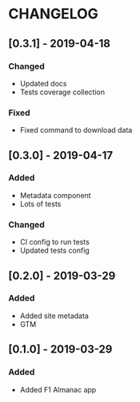 # CHANGELOG

## [0.3.1] - 2019-04-18
### Changed
- Updated docs
- Tests coverage collection

### Fixed
- Fixed command to download data

## [0.3.0] - 2019-04-17
### Added
- Metadata component
- Lots of tests

### Changed
- CI config to run tests
- Updated tests config

## [0.2.0] - 2019-03-29
### Added
- Added site metadata
- GTM

## [0.1.0] - 2019-03-29
### Added
- Added F1 Almanac app